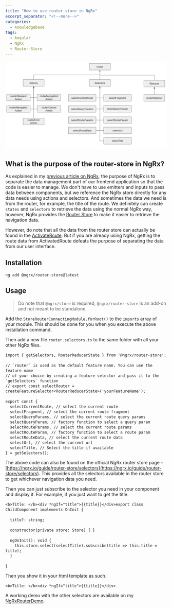 ```yaml
---
title: "How to use router-store in NgRx"
excerpt_separator: "<!--more-->"
categories:
  - Knowledgebase
tags:
  - Angular
  - NgRx
  - Router-Store
---
```


![NgRx router store](/assets/images/2022/08/router-store.png)

## What is the purpose of the router-store in NgRx?

As explained in my [previous article on NgRx](https://thecodinganalyst.github.io/knowledgebase/ngrx-explained/), the purpose of NgRx is to separate the data management part of our frontend 
application so that the code is easier to manage. We don't have to use emitters and inputs to pass data between components, but we reference the NgRx store directly for any data needs using actions and selectors. And sometimes the data we need is from the router, for example, the title of the route. We definitely can create `states` and `selectors` to retrieve the data using the normal NgRx way, however, NgRx provides the [Router Store](https://ngrx.io/guide/router-store) to make it easier to retrieve the navigation data. 

However, do note that all the data from the router store can actually be found in the [ActivateRoute](https://angular.io/api/router/ActivatedRoute). But if you are already using NgRx, getting the route data from ActivatedRoute defeats the purpose of separating the data from our user interface.

## Installation

```
ng add @ngrx/router-store@latest
```

## Usage

> Do note that `@ngrx/store` is required, `@ngrx/router-store` is an add-on and not meant to be standalone.

Add the `StoreRouterConnectingModule.forRoot()` to the `imports` array of your module. This should be done for you when you execute the above installation command.

Then add a new file `router.selectors.ts` to the same folder with all your other NgRx files.

```
import { getSelectors, RouterReducerState } from '@ngrx/router-store';

// `router` is used as the default feature name. You can use the feature name
// of your choice by creating a feature selector and pass it to the `getSelectors` function
// export const selectRouter = createFeatureSelector<RouterReducerState>('yourFeatureName');

export const {
  selectCurrentRoute, // select the current route
  selectFragment, // select the current route fragment
  selectQueryParams, // select the current route query params
  selectQueryParam, // factory function to select a query param
  selectRouteParams, // select the current route params
  selectRouteParam, // factory function to select a route param
  selectRouteData, // select the current route data
  selectUrl, // select the current url
  selectTitle, // Select the title if available
} = getSelectors();
```

The above code can also be found on the official NgRx router store page - [https://ngrx.io/guide/router-store/selectors](https://ngrx.io/guide/router-store/selectors). This provides all the selectors available in the router store to get whichever navigation data you need. 

Then you can just subscribe to the selector you need in your component and display it. For example, if you just want to get the title.

```
<b>Title: </b><div *ngIf="title">{{title}}</div>export class ChildComponent implements OnInit {

  title?: string;
  
  constructor(private store: Store) { }

  ngOnInit(): void {
  	this.store.select(selectTitle).subscribe(title => this.title = title);
  }

}
```  

Then you show it in your html template as such.

```
<b>Title: </b><div *ngIf="title">{{title}}</div>
```

A working demo with the other selectors are available on my [NgRxRouterDemo](https://github.com/thecodinganalyst/NgRxRouterDemo).